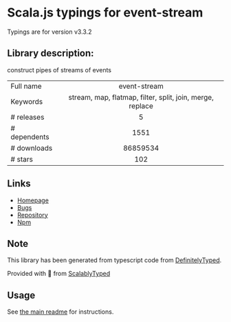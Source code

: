 
# Scala.js typings for event-stream

Typings are for version v3.3.2

## Library description:
construct pipes of streams of events

|                    |                 |
| ------------------ | :-------------: |
| Full name          | event-stream |
| Keywords           | stream, map, flatmap, filter, split, join, merge, replace |
| # releases         | 5 |
| # dependents       | 1551 |
| # downloads        | 86859534 |
| # stars            | 102 |

## Links
- [Homepage](http://github.com/dominictarr/event-stream)
- [Bugs](https://github.com/dominictarr/event-stream/issues)
- [Repository](https://github.com/dominictarr/event-stream)
- [Npm](https://www.npmjs.com/package/event-stream)
    


## Note
This library has been generated from typescript code from [DefinitelyTyped](https://definitelytyped.org).

Provided with :purple_heart: from [ScalablyTyped](https://github.com/oyvindberg/ScalablyTyped)

## Usage
See [the main readme](../../readme.md) for instructions.


